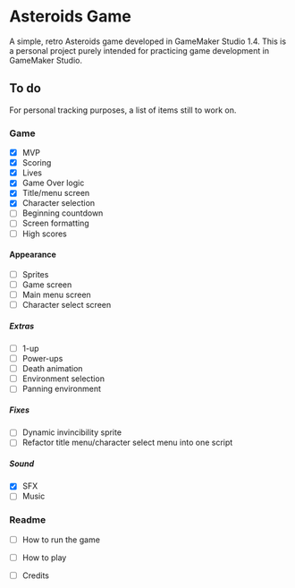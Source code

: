 # Asteroids Game

A simple, retro Asteroids game developed in GameMaker Studio 1.4.
This is a personal project purely intended for practicing game development in GameMaker Studio.

## To do
For personal tracking purposes, a list of items still to work on.

### Game
- [x] MVP
- [x] Scoring
- [x] Lives
- [x] Game Over logic
- [x] Title/menu screen
- [x] Character selection
- [ ] Beginning countdown
- [ ] Screen formatting
- [ ] High scores
#### Appearance
- [ ] Sprites
- [ ] Game screen
- [ ] Main menu screen
- [ ] Character select screen
##### Extras
- [ ] 1-up
- [ ] Power-ups
- [ ] Death animation
- [ ] Environment selection
- [ ] Panning environment
##### Fixes
- [ ] Dynamic invincibility sprite
- [ ] Refactor title menu/character select menu into one script
##### Sound
- [x] SFX
- [ ] Music
### Readme
- [ ] How to run the game
- [ ] How to play
- [ ] Credits

